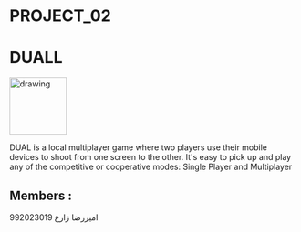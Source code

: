 # PROJECT_02
# DUALL

<img src="https://user-images.githubusercontent.com/76550627/121822455-670cbe00-ccb4-11eb-8e94-a1ded74ea6fd.png" alt="drawing" style="width:100px;"/>

DUAL is a local multiplayer game where two players use their mobile devices to shoot from one screen to the other. It's easy to pick up and play any of the competitive or cooperative modes: Single Player and Multiplayer
## Members :
امیررضا زارع 992023019
